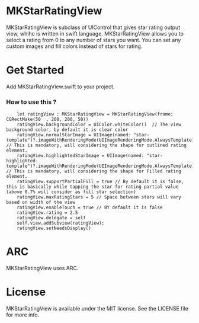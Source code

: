 # MKStarRatingView

MKStarRatingView is subclass of UIControl that gives star rating output view, whihc is written in swift language.
MKStarRatingView allows you to select a rating from 0 to any number of stars you want.
You can set any custom images and fill colors instead of stars for rating.

# Get Started

Add MKStarRatingView.swift to your project.

### How to use this ?

        let ratingView : MKStarRatingView = MKStarRatingView(frame: CGRectMake(50  , 200, 200, 50))
        ratingView.backgroundColor = UIColor.whiteColor()  // The view background color, by default it is clear color
        ratingView.normalStarImage = UIImage(named: "star-template")?.imageWithRenderingMode(UIImageRenderingMode.AlwaysTemplate) // This is mandatory, will considering the shape for outlined rating element.
        ratingView.highlightedStarImage = UIImage(named: "star-highlighted-template")?.imageWithRenderingMode(UIImageRenderingMode.AlwaysTemplate) // This is mandatory, will considering the shape for Filled rating element.
        ratingView.supportPartialFill = true // By default it is false, this is basically while tapping the star for rating partial value (above 0.7% will consider as full star selection)
        ratingView.maxRatingStars = 5 // Space between stars will vary based on width of the view 
        ratingView.enableTouch = true // BY default it is false
        ratingView.rating = 2.5
        ratingView.delegate = self
        self.view.addSubview(ratingView);
        ratingView.setNeedsDisplay()

# ARC
MKStarRatingView uses ARC.

# License
MKStarRatingView is available under the MIT license. See the LICENSE file for more info.
